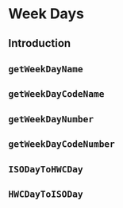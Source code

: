 <script setup>
import PropertiesDefinition from "../components/PropertiesDefinitions.vue"
</script>

# Week Days


## Introduction

## `getWeekDayName`
## `getWeekDayCodeName`
## `getWeekDayNumber`
## `getWeekDayCodeNumber`
## `ISODayToHWCDay`
## `HWCDayToISODay`